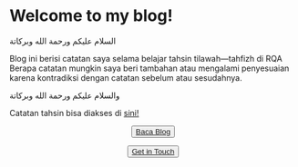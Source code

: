 # Welcome to my blog!

السلام عليكم ورحمة الله وبركاتة

Blog ini berisi catatan saya selama belajar tahsin tilawah—tahfizh di RQA
Berapa catatan mungkin saya beri tambahan atau mengalami penyesuaian karena kontradiksi dengan catatan sebelum atau sesudahnya.

والسلام عليكم ورحمة الله وبركاتة


Catatan tahsin bisa diakses di  [sini!](blog)

<div class="display: flex;">
 <p align="center">
  <button class="inline"><a href="https://flowershow-new.vercel.app/blog">Baca Blog</button>
  </p>
</div>
<div class="display: flex;">
 <p align="center">
  <button class="inline"><a href="https://flowershow-new.vercel.app">Get in Touch</button>
 </p>
</div>
